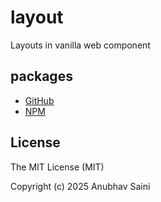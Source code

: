 # layout

Layouts in vanilla web component

## packages

-   [GitHub](https://github.com/vanilla-web-components/layout)
-   [NPM](https://www.npmjs.com/package/@vanilla-web-components/layout)

## License

The MIT License (MIT)

Copyright (c) 2025 Anubhav Saini
